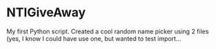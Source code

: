 # NTIGiveAway
My first Python script. Created a cool random name picker using 2 files (yes, I know I could have use one, but wanted to test import...
